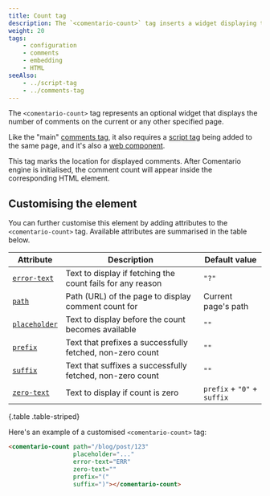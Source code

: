 ```yaml
---
title: Count tag
description: The `<comentario-count>` tag inserts a widget displaying the number of comments on a page
weight: 20
tags:
    - configuration
    - comments
    - embedding
    - HTML
seeAlso:
    - ../script-tag
    - ../comments-tag
---
```


The `<comentario-count>` tag represents an optional widget that displays the number of comments on the current or any other specified page.

<!--more-->

Like the "main" [comments tag](../comments-tag), it also requires a [script tag](../script-tag) being added to the same page, and it's also a [web component](https://developer.mozilla.org/en-US/docs/Web/API/Web_components).

This tag marks the location for displayed comments. After Comentario engine is initialised, the comment count will appear inside the corresponding HTML element.

## Customising the element

You can further customise this element by adding attributes to the `<comentario-count>` tag. Available attributes are summarised in the table below.

<div class="table-responsive">

| Attribute                    | Description                                                | Default value               |
|------------------------------|------------------------------------------------------------|-----------------------------|
| [`error-text`](error-text)   | Text to display if fetching the count fails for any reason | `"?"`                       |
| [`path`](path)               | Path (URL) of the page to display comment count for        | Current page's path         |
| [`placeholder`](placeholder) | Text to display before the count becomes available         | `""`                        |
| [`prefix`](prefix)           | Text that prefixes a successfully fetched, non-zero count  | `""`                        |
| [`suffix`](suffix)           | Text that suffixes a successfully fetched, non-zero count  | `""`                        |
| [`zero-text`](zero-text)     | Text to display if count is zero                           | `prefix` + `"0"` + `suffix` |
{.table .table-striped}
</div>

Here's an example of a customised `<comentario-count>` tag:

```html
<comentario-count path="/blog/post/123" 
                  placeholder="..."
                  error-text="ERR"
                  zero-text=""
                  prefix="("
                  suffix=")"></comentario-count>
```
